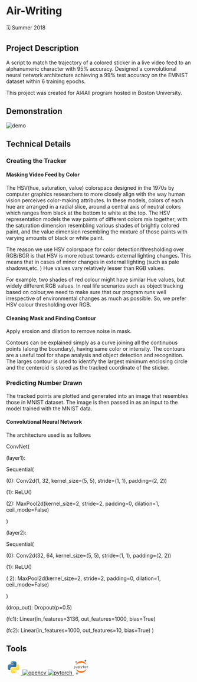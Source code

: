 # Air-Writing

🗓 Summer 2018 

## Project  Description
A script to match the trajectory of a colored sticker in a live video feed to an alphanumeric character with 95% accuracy.
Designed a convolutional neural network architecture achieving a 99% test accuracy on the EMNIST dataset within 6 training epochs.

This project was created for AI4All program hosted in Boston University.

## Demonstration

![demo](AirWriting.gif)

## Technical Details

### Creating the Tracker

#### Masking Video Feed by Color

The HSV(hue, saturation, value) colorspace designed in the 1970s by computer graphics researchers to more closely align with the way human vision perceives color-making attributes. In these models, colors of each hue are arranged in a radial slice, around a central axis of neutral colors which ranges from black at the bottom to white at the top. The HSV representation models the way paints of different colors mix together, with the saturation dimension resembling various shades of brightly colored paint, and the value dimension resembling the mixture of those paints with varying amounts of black or white paint.

The reason we use HSV colorspace for color detection/thresholding over RGB/BGR is that HSV is more robust towards external lighting changes. This means that in cases of minor changes in external lighting (such as pale shadows,etc. ) Hue values vary relatively lesser than RGB values.

For example, two shades of red colour might have similar Hue values, but widely different RGB values. In real life scenarios such as object tracking based on colour,we need to make sure that our program runs well irrespective of environmental changes as much as possible. So, we prefer HSV colour thresholding over RGB.

#### Cleaning Mask and Finding Contour
Apply erosion and dilation to remove noise in mask.

Contours can be explained simply as a curve joining all the continuous points (along the boundary), having same color or intensity. The contours are a useful tool for shape analysis and object detection and recognition. The larges contour is used to identify the largest minimum enclosing circle and the centeroid is stored as the tracked coordinate of the sticker.

### Predicting Number Drawn

The tracked points are plotted and generated into an image that resembles those in MNIST dataset. The image is then passed in as an input to the model trained with the MNIST data.

#### Convolutional Neural Network

The architecture used is as follows 

ConvNet(

(layer1):

Sequential(

(0): Conv2d(1, 32, kernel_size=(5, 5), stride=(1, 1), padding=(2, 2))

(1): ReLU()

(2): MaxPool2d(kernel_size=2, stride=2, padding=0, dilation=1, ceil_mode=False)

)

(layer2):

Sequential(

(0): Conv2d(32, 64, kernel_size=(5, 5), stride=(1, 1), padding=(2, 2))

(1): ReLU()

( 2): MaxPool2d(kernel_size=2, stride=2, padding=0, dilation=1, ceil_mode=False)

)

(drop_out): Dropout(p=0.5)

(fc1): Linear(in_features=3136, out_features=1000, bias=True)

(fc2): Linear(in_features=1000, out_features=10, bias=True) )



## Tools

</a> <a href="https://www.python.org" target="_blank" rel="noreferrer"> <img src="https://raw.githubusercontent.com/devicons/devicon/master/icons/python/python-original.svg" alt="python" width="40" height="40"/> </a><a href="https://opencv.org/" target="_blank" rel="noreferrer"> <img src="https://www.vectorlogo.zone/logos/opencv/opencv-icon.svg" alt="opencv" width="40" height="40"/>  <a href="https://pytorch.org/" target="_blank" rel="noreferrer"> <img src="https://www.vectorlogo.zone/logos/pytorch/pytorch-icon.svg" alt="pytorch" width="40" height="40"/> </a> </a> <a href="https://jupyter.org/" target="_blank" rel="noreferrer"> <img src="https://raw.githubusercontent.com/devicons/devicon/master/icons/jupyter/jupyter-original-wordmark.svg" alt="jupyter" width="40" height="40"/> </a>
